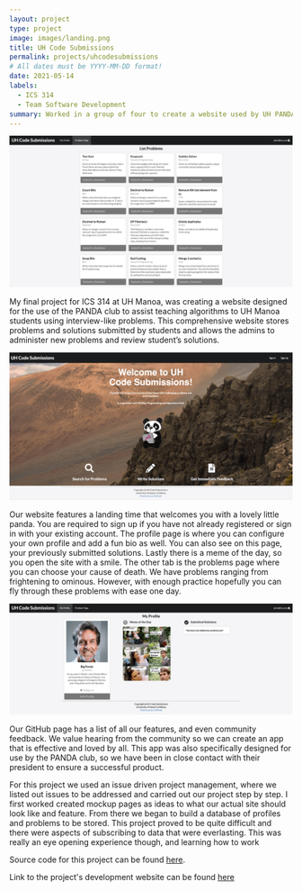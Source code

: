 ```yaml
---
layout: project
type: project
image: images/landing.png
title: UH Code Submissions
permalink: projects/uhcodesubmissions
# All dates must be YYYY-MM-DD format!
date: 2021-05-14
labels:
  - ICS 314
  - Team Software Development
summary: Worked in a group of four to create a website used by UH PANDA club. Assists in teaching students algorithms using interview-like problems.
---
```

<img class="ui big left image" src="../images/userproblempage.png">

My final project for ICS 314 at UH Manoa, was creating a website designed for the use of the PANDA club to assist teaching algorithms to UH Manoa students using interview-like problems. This comprehensive website stores problems and solutions submitted by students and allows the admins to administer new problems and review student’s solutions.

<img class="ui big left image" src="../images/landing.png">

Our website features a landing time that welcomes you with a lovely little panda. You are required to sign up if you have not already registered or sign in with your existing account. The profile page is where you can configure your own profile and add a fun bio as well. You can also see on this page, your previously submitted solutions. Lastly there is a meme of the day, so you open the site with a smile. The other tab is the problems page where you can choose your cause of death. We have problems ranging from frightening to ominous. However, with enough practice hopefully you can fly through these problems with ease one day.

<img class="ui big left image" src="../images/userprofilepage.png">

Our GitHub page has a list of all our features, and even community feedback. We value hearing from the community so we can create an app that is effective and loved by all. This app was also specifically designed for use by the PANDA club, so we have been in close contact with their president to ensure a successful product.

For this project we used an issue driven project management, where we listed out issues to be addressed and carried out our project step by step. I first worked created mockup pages as ideas to what our actual site should look like and feature. From there we began to build a database of profiles and problems to be stored. This project proved to be quite difficult and there were aspects of subscribing to data that were everlasting. This was really an eye opening experience though, and learning how to work

Source code for this project can be found [here](https://github.com/uh-code-submissions/uh-code-submissions).

Link to the project's development website can be found [here](https://uh-code-submissions.github.io/)

